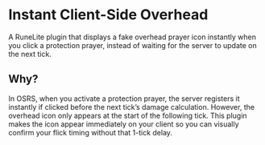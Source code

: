 # Instant Client-Side Overhead
A RuneLite plugin that displays a fake overhead prayer icon instantly when you click a protection prayer, instead of waiting for the server to update on the next tick.

## Why?

In OSRS, when you activate a protection prayer, the server registers it instantly if clicked before the next tick’s damage calculation.
However, the overhead icon only appears at the start of the following tick.
This plugin makes the icon appear immediately on your client so you can visually confirm your flick timing without that 1-tick delay.